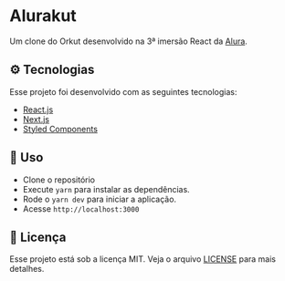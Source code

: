 # Alurakut

Um clone do Orkut desenvolvido na 3ª imersão React da [Alura](https://alura.com.br).

## ⚙️  Tecnologias

Esse projeto foi desenvolvido com as seguintes tecnologias:

- [React.js](https://reactjs.org/)
- [Next.js](https://nextjs.org/)
- [Styled Components](https://styled-components.com/)

## 🚀 Uso

- Clone o repositório
- Execute `yarn` para instalar as dependências.
- Rode o `yarn dev` para iniciar a aplicação.
- Acesse `http://localhost:3000`

## 📄 Licença

Esse projeto está sob a licença MIT. Veja o arquivo [LICENSE](LICENSE.md) para mais detalhes.